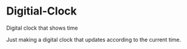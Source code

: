 # Digitial-Clock
Digital clock that shows time

Just making a digital clock that updates according to the current time.
